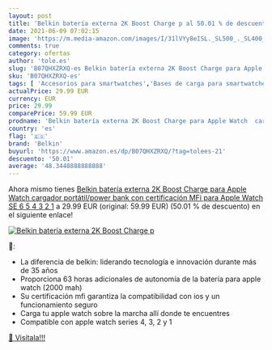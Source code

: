 ```yaml
---
layout: post
title: 'Belkin batería externa 2K Boost Charge p al 50.01 % de descuento'
date: 2021-06-09 07:02:15
image: 'https://m.media-amazon.com/images/I/31lVYy8eISL._SL500_._SL400_.jpg'
comments: true
category: ofertas
author: 'tole.es'
slug: 'B07QHXZRXQ-es Belkin batería externa 2K Boost Charge para Apple Watch...'
sku: 'B07QHXZRXQ-es'
tags: [ 'Accesorios para smartwatches','Bases de carga para smartwatches','Electrónica','Tecnología para vestir','apple','belkin', ]
actualPrice: 29.99 EUR
currency: EUR
price: 29.99
comparePrice: 59.99 EUR
prodname: 'Belkin batería externa 2K Boost Charge para Apple Watch  cargador portátil/power bank con certificación MFi para Apple Watch SE  6  5  4  3  2  1'
country: 'es'
flag: '🇪🇸'
brand: 'Belkin'
buyurl: 'https://www.amazon.es/dp/B07QHXZRXQ/?tag=tolees-21'
descuento: '50.01'
average: '48.3448888888888'
---
```


Ahora mismo tienes [Belkin batería externa 2K Boost Charge para Apple Watch  cargador portátil/power bank con certificación MFi para Apple Watch SE  6  5  4  3  2  1](https://www.amazon.es/dp/B07QHXZRXQ/?tag=tolees-21) a 29.99 EUR (original: 59.99 EUR) (50.01 %  de descuento) en el siguiente enlace!

[![Belkin batería externa 2K Boost Charge p](https://m.media-amazon.com/images/I/31lVYy8eISL._SL500_._SL400_.jpg)](https://www.amazon.es/dp/B07QHXZRXQ/?tag=tolees-21)

🔎:

- La diferencia de belkin: liderando tecnología e innovación durante más de 35 años
- Proporciona 63 horas adicionales de autonomía de la batería para apple watch (2000 mah)
- Su certificación mfi garantiza la compatibilidad con ios y un funcionamiento seguro
- Carga tu apple watch sobre la marcha allí donde te encuentres
- Compatible con apple watch series 4, 3, 2 y 1

[🛒 Visítala!!!](https://www.amazon.es/dp/B07QHXZRXQ/?tag=tolees-21)

